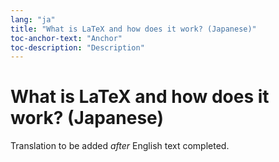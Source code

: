 ```yaml
---
lang: "ja"
title: "What is LaTeX and how does it work? (Japanese)"
toc-anchor-text: "Anchor"
toc-description: "Description"
---
```


# What is LaTeX and how does it work? (Japanese)

Translation to be added _after_ English text completed.
